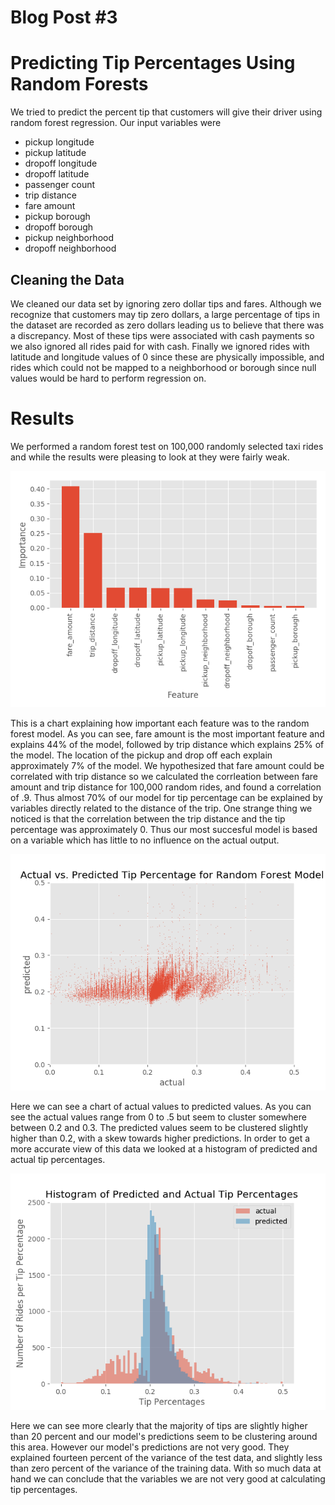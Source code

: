 # Blog Post #3
# Predicting Tip Percentages Using Random Forests

We tried to predict the percent tip that customers will give their driver using random forest regression. Our input variables were 

- pickup longitude
- pickup latitude
- dropoff longitude
- dropoff latitude
- passenger count
- trip distance
- fare amount
- pickup borough
- dropoff borough
- pickup neighborhood
- dropoff neighborhood

## Cleaning the Data

We cleaned our data set by ignoring zero dollar tips and fares. Although we recognize that customers may tip zero dollars, a large percentage of tips in the dataset are recorded as zero dollars leading us to believe that there was a discrepancy. Most of these tips were associated with cash payments so we also ignored all rides paid for with cash. Finally we ignored rides with latitude and longitude values of 0 since these are physically impossible, and rides which could not be mapped to a neighborhood or borough since null values would be hard to perform regression on.

# Results

We performed a random forest test on 100,000 randomly selected taxi rides and while the results were pleasing to look at they were fairly weak.

![Tip pct histogram of features](imgs/random_forest_tip_pct_histogram.png)


This is a chart explaining how important each feature was to the random forest model. As you can see, fare amount is the most important feature and explains 44% of the model, followed by trip distance which explains 25% of the model. The location of the pickup and drop off each explain approximately 7% of the model. We hypothesized that fare amount could be correlated with trip distance so we calculated the corrleation between fare amount and trip distance for 100,000 random rides, and found a correlation of .9. Thus almost 70% of our model for tip percentage can be explained by variables directly related to the distance of the trip. One strange thing we noticed is that the correlation between the trip distance and the tip percentage was approximately 0. Thus our most succesful model is based on a variable which has little to no influence on the actual output.

![Tip pct histogram of features](imgs/random_forest_tip_pct_scatter_plot.png)

Here we can see a chart of actual values to predicted values. As you can see the actual values range from 0 to .5 but seem to cluster somewhere between 0.2 and 0.3. The predicted values seem to be clustered slightly higher than 0.2, with a skew towards higher predictions. In order to get a more accurate view of this data we looked at a histogram of predicted and actual tip percentages.

![Tip pct histogram of predicted vs Actual](imgs/random_forest_predicted_vs_actual_tip_pct_hist.png)

Here we can see more clearly that the majority of tips are slightly higher than 20 percent and our model's predictions seem to be clustering around this area. However our model's predictions are not very good. They explained fourteen percent of the variance of the test data, and slightly less than zero percent of the variance of the training data. With so much data at hand we can conclude that the variables we are not very good at calculating tip percentages.

